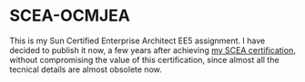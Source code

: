 # SCEA-OCMJEA
This is my Sun Certified Enterprise Architect EE5 assignment.
I have decided to publish it now, a few years after achieving [my SCEA certification](https://www.youracclaim.com/badges/fe3a803a-66c6-4497-a2b3-d384cd2dfd12), without compromising the value of this certification, since almost all the tecnical details are almost obsolete now.
